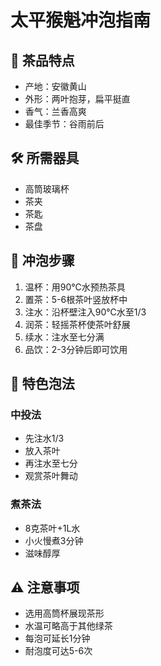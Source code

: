 # 太平猴魁冲泡指南

## 🌟 茶品特点
- 产地：安徽黄山
- 外形：两叶抱芽，扁平挺直
- 香气：兰香高爽
- 最佳季节：谷雨前后

## 🛠️ 所需器具
- 高筒玻璃杯
- 茶夹
- 茶匙
- 茶盘

## 📝 冲泡步骤
1. 温杯：用90℃水预热茶具
2. 置茶：5-6根茶叶竖放杯中
3. 注水：沿杯壁注入90℃水至1/3
4. 润茶：轻摇茶杯使茶叶舒展
5. 续水：注水至七分满
6. 品饮：2-3分钟后即可饮用

## 🔄 特色泡法
### 中投法
- 先注水1/3
- 放入茶叶
- 再注水至七分
- 观赏茶叶舞动

### 煮茶法
- 8克茶叶+1L水
- 小火慢煮3分钟
- 滋味醇厚

## ⚠️ 注意事项
- 选用高筒杯展现茶形
- 水温可略高于其他绿茶
- 每泡可延长1分钟
- 耐泡度可达5-6次